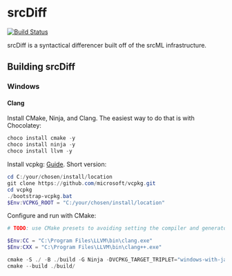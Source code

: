 # srcDiff
[![Build Status](https://img.shields.io/circleci/project/github/RedSparr0w/node-csgo-parser.svg)](https://circleci.com/gh/srcML/srcDiff)

srcDiff is a syntactical differencer built off of the srcML infrastructure.

## Building srcDiff

### Windows

#### Clang

Install CMake, Ninja, and Clang. The easiest way to do that is with Chocolatey:

```powershell
choco install cmake -y
choco install ninja -y
choco install llvm -y
```

Install vcpkg: [Guide](https://learn.microsoft.com/en-us/vcpkg/get_started/get-started?pivots=shell-cmd#1---set-up-vcpkg). Short version:

```powershell
cd C:/your/chosen/install/location
git clone https://github.com/microsoft/vcpkg.git
cd vcpkg
./bootstrap-vcpkg.bat
$Env:VCPKG_ROOT = "C:/your/chosen/install/location"
```

Configure and run with CMake:

```powershell
# TODO: use CMake presets to avoiding setting the compiler and generator manually like this

$Env:CC = "C:\Program Files\LLVM\bin\clang.exe"
$Env:CXX = "C:\Program Files\LLVM\bin\clang++.exe"

cmake -S ./ -B ./build -G Ninja -DVCPKG_TARGET_TRIPLET="windows-with-java"
cmake --build ./build/
```
